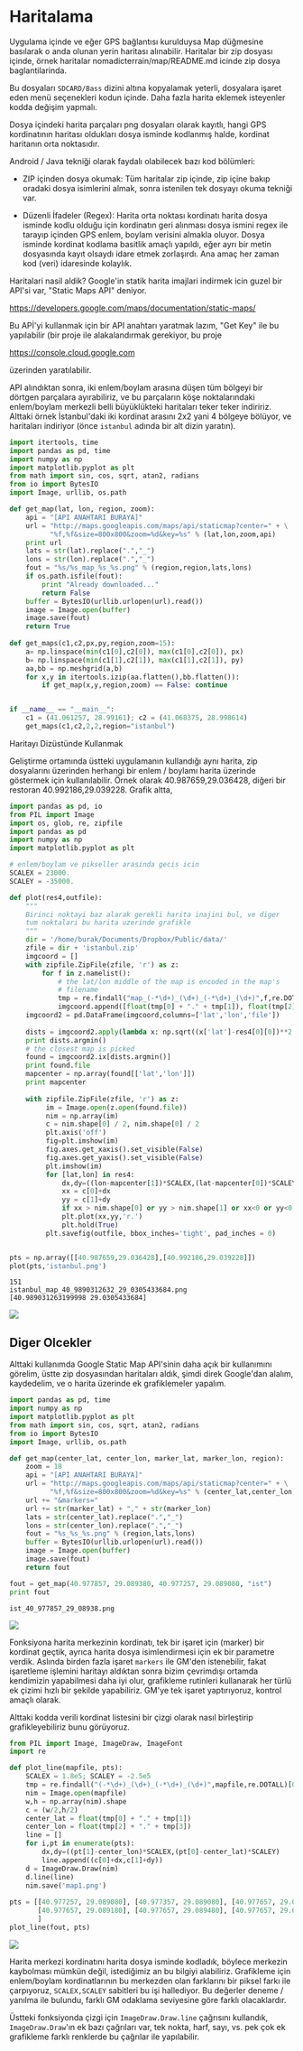 
# Haritalama

Uygulama içinde ve eğer GPS bağlantısı kurulduysa Map düğmesine
basılarak o anda olunan yerin haritası alınabilir. Haritalar bir zip
dosyası içinde, örnek haritalar nomadicterrain/map/README.md icinde
zip dosya baglantilarinda. 

Bu dosyaları `SDCARD/Bass` dizini altına kopyalamak yeterli, dosyalara
işaret eden menü seçenekleri kodun içinde. Daha fazla harita eklemek
isteyenler kodda değişim yapmalı.

Dosya içindeki harita parçaları png dosyaları olarak kayıtlı, hangi
GPS kordinatının haritası oldukları dosya isminde kodlanmış halde,
kordinat haritanın orta noktasıdır.

Android / Java tekniği olarak faydalı olabilecek bazı kod bölümleri:

- ZIP içinden dosya okumak: Tüm haritalar zip içinde, zip içine bakıp
  oradaki dosya isimlerini almak, sonra istenilen tek dosyayı okuma
  tekniği var.

- Düzenli İfadeler (Regex): Harita orta noktası kordinatı harita dosya
  isminde kodlu olduğu için kordinatın geri alınması dosya ismini
  regex ile tarayıp içinden GPS enlem, boylam verisini almakla
  oluyor. Dosya isminde kordinat kodlama basitlik amaçlı yapıldı, eğer
  ayrı bir metin dosyasında kayıt olsaydı idare etmek zorlaşırdı. Ana
  amaç her zaman kod (veri) idaresinde kolaylık.

Haritalari nasil aldik? Google'in statik harita imajlari indirmek icin
guzel bir API'si var, "Static Maps API" deniyor.

https://developers.google.com/maps/documentation/static-maps/

Bu APİ'yi kullanmak için bir API anahtarı yaratmak lazım, "Get Key"
ile bu yapılabilir (bir proje ile alakalandırmak gerekiyor, bu proje

https://console.cloud.google.com

üzerinden yaratılabilir.

API alındıktan sonra, iki enlem/boylam arasına düşen tüm bölgeyi bir
dörtgen parçalara ayırabiliriz, ve bu parçaların köşe noktalarındaki
enlem/boylam merkezli belli büyüklükteki haritaları teker teker
indiririz. Alttaki örnek İstanbul'daki iki kordinat arasını 2x2 yani 4
bölgeye bölüyor, ve haritaları indiriyor (önce `istanbul` adında bir
alt dizin yaratın).


```python
import itertools, time
import pandas as pd, time
import numpy as np
import matplotlib.pyplot as plt
from math import sin, cos, sqrt, atan2, radians
from io import BytesIO
import Image, urllib, os.path

def get_map(lat, lon, region, zoom):
    api = "[API ANAHTARI BURAYA]"
    url = "http://maps.googleapis.com/maps/api/staticmap?center=" + \
    	  "%f,%f&size=800x800&zoom=%d&key=%s" % (lat,lon,zoom,api)
    print url
    lats = str(lat).replace(".","_")
    lons = str(lon).replace(".","_")
    fout = "%s/%s_map_%s_%s.png" % (region,region,lats,lons)
    if os.path.isfile(fout):
        print "Already downloaded..."
        return False
    buffer = BytesIO(urllib.urlopen(url).read())
    image = Image.open(buffer)
    image.save(fout)
    return True
    
def get_maps(c1,c2,px,py,region,zoom=15):    
    a= np.linspace(min(c1[0],c2[0]), max(c1[0],c2[0]), px)
    b= np.linspace(min(c1[1],c2[1]), max(c1[1],c2[1]), py)
    aa,bb = np.meshgrid(a,b)
    for x,y in itertools.izip(aa.flatten(),bb.flatten()):
        if get_map(x,y,region,zoom) == False: continue


if __name__ == "__main__":     
    c1 = (41.061257, 28.99161); c2 = (41.068375, 28.998614)
    get_maps(c1,c2,2,2,region="istanbul")

```

Haritayı Dizüstünde Kullanmak

Geliştirme ortamında üstteki uygulamanın kullandığı aynı harita, zip
dosyalarını üzerinden herhangi bir enlem / boylamı harita üzerinde
göstermek için kullanılabilir. Örnek olarak 40.987659,29.036428,
diğeri bir restoran 40.992186,29.039228. Grafik altta,

```python
import pandas as pd, io
from PIL import Image
import os, glob, re, zipfile
import pandas as pd
import numpy as np
import matplotlib.pyplot as plt

# enlem/boylam ve pikseller arasinda gecis icin
SCALEX = 23000. 
SCALEY = -35000.

def plot(res4,outfile):
    """
    Birinci noktayi baz alarak gerekli harita inajini bul, ve diger
    tum noktalari bu harita uzerinde grafikle
    """
    dir = '/home/burak/Documents/Dropbox/Public/data/'
    zfile = dir + 'istanbul.zip'
    imgcoord = []
    with zipfile.ZipFile(zfile, 'r') as z:
        for f in z.namelist():
            # the lat/lon middle of the map is encoded in the map's
            # filename 
            tmp = re.findall("map_(-*\d+)_(\d+)_(-*\d+)_(\d+)",f,re.DOTALL)[0]
            imgcoord.append([float(tmp[0] + "." + tmp[1]), float(tmp[2] + "." + tmp[3]), f])
    imgcoord2 = pd.DataFrame(imgcoord,columns=['lat','lon','file'])
    
    dists = imgcoord2.apply(lambda x: np.sqrt((x['lat']-res4[0][0])**2 + (x['lon']-res4[0][1])**2), axis=1)
    print dists.argmin()
    # the closest map is picked
    found = imgcoord2.ix[dists.argmin()]
    print found.file
    mapcenter = np.array(found[['lat','lon']])
    print mapcenter
    
    with zipfile.ZipFile(zfile, 'r') as z:
         im = Image.open(z.open(found.file))
         nim = np.array(im)
         c = nim.shape[0] / 2, nim.shape[0] / 2
         plt.axis('off')
         fig=plt.imshow(im)
         fig.axes.get_xaxis().set_visible(False)
         fig.axes.get_yaxis().set_visible(False)
         plt.imshow(im)
         for [lat,lon] in res4:
             dx,dy=((lon-mapcenter[1])*SCALEX,(lat-mapcenter[0])*SCALEY)
             xx = c[0]+dx
             yy = c[1]+dy
             if xx > nim.shape[0] or yy > nim.shape[1] or xx<0 or yy<0: continue
             plt.plot(xx,yy,'r.')
             plt.hold(True)                          
         plt.savefig(outfile, bbox_inches='tight', pad_inches = 0)


pts = np.array([[40.987659,29.036428],[40.992186,29.039228]])
plot(pts,'istanbul.png')
```

```text
151
istanbul_map_40_9890312632_29_0305433684.png
[40.989031263199998 29.0305433684]
```

![](istanbul.png)

## Diger Olcekler

Alttaki kullanımda Google Static Map API'sinin daha açık bir
kullanımını görelim, üstte zip dosyasından haritaları aldık, şimdi
direk Google'dan alalım, kaydedelim, ve o harita üzerinde ek
grafiklemeler yapalım.

```python
import pandas as pd, time
import numpy as np
import matplotlib.pyplot as plt
from math import sin, cos, sqrt, atan2, radians
from io import BytesIO
import Image, urllib, os.path

def get_map(center_lat, center_lon, marker_lat, marker_lon, region):
    zoom = 18
    api = "[API ANAHTARI BURAYA]"
    url = "http://maps.googleapis.com/maps/api/staticmap?center=" + \
    	  "%f,%f&size=800x800&zoom=%d&key=%s" % (center_lat,center_lon,zoom,api)
    url += "&markers="
    url += str(marker_lat) + "," + str(marker_lon)
    lats = str(center_lat).replace(".","_")
    lons = str(center_lon).replace(".","_")
    fout = "%s_%s_%s.png" % (region,lats,lons)
    buffer = BytesIO(urllib.urlopen(url).read())
    image = Image.open(buffer)
    image.save(fout)
    return fout

fout = get_map(40.977857, 29.089380, 40.977257, 29.089080, "ist")
print fout
```

```text
ist_40_977857_29_08938.png
```

![](ist_40_977857_29_08938.png)

Fonksiyona harita merkezinin kordinatı, tek bir işaret için (marker)
bir kordinat geçtik, ayrıca harita dosya isimlendirmesi için ek bir
parametre verdik. Aslında birden fazla işaret `markers` ile GM'den
istenebilir, fakat işaretleme işlemini haritayı aldıktan sonra bizim
çevrimdışı ortamda kendimizin yapabilmesi daha iyi olur, grafikleme
rutinleri kullanarak her türlü ek çizimi hızlı bir şekilde
yapabiliriz. GM'ye tek işaret yaptırıyoruz, kontrol amaçlı olarak.

Alttaki kodda verili kordinat listesini bir çizgi olarak nasıl
birleştirip grafikleyebiliriz bunu görüyoruz.

```python
from PIL import Image, ImageDraw, ImageFont
import re

def plot_line(mapfile, pts):
    SCALEX = 1.8e5; SCALEY = -2.5e5
    tmp = re.findall("(-*\d+)_(\d+)_(-*\d+)_(\d+)",mapfile,re.DOTALL)[0]
    nim = Image.open(mapfile)
    w,h = np.array(nim).shape
    c = (w/2,h/2)
    center_lat = float(tmp[0] + "." + tmp[1])
    center_lon = float(tmp[2] + "." + tmp[3])
    line = []
    for i,pt in enumerate(pts):
    	dx,dy=((pt[1]-center_lon)*SCALEX,(pt[0]-center_lat)*SCALEY)
    	line.append((c[0]+dx,c[1]+dy))
    d = ImageDraw.Draw(nim)
    d.line(line)
    nim.save('map1.png')
    
pts = [[40.977257, 29.089080], [40.977357, 29.089080], [40.977657, 29.089080],
       [40.977657, 29.089180], [40.977657, 29.089480], [40.977657, 29.089880],
       ]
plot_line(fout, pts)
```

![](map1.png)

Harita merkezi kordinatını harita dosya isminde kodladık, böylece
merkezin kaybolması mümkün değil, istediğimiz an bu bilgiyi
alabiliriz. Grafikleme için enlem/boylam kordinatlarının bu merkezden
olan farklarını bir piksel farkı ile çarpıyoruz, `SCALEX,SCALEY`
sabitleri bu işi hallediyor. Bu değerler deneme / yanılma ile bulundu,
farklı GM odaklama seviyesine göre farklı olacaklardır. 

Üstteki fonksiyonda çizgi için `ImageDraw.Draw.line` çağrısını
kullandık, `ImageDraw.Draw`'ın ek bazı çağrıları var, tek nokta, harf,
sayı, vs. pek çok ek grafikleme farklı renklerde bu çağrılar ile
yapılabilir.





